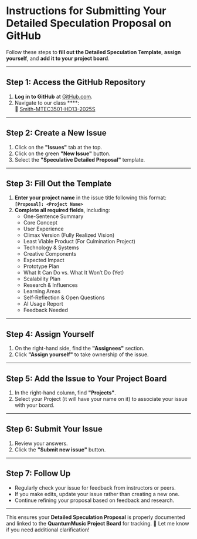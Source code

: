 # **Instructions for Submitting Your Detailed Speculation Proposal on GitHub**

Follow these steps to **fill out the Detailed Speculation Template**, **assign yourself**, and **add it to your project board**.

---

## **Step 1: Access the GitHub Repository**
1. **Log in to GitHub** at [GitHub.com](https://github.com).
2. Navigate to our class ****:  
   🔗 [Smith-MTEC3501-HD13-2025S](https://github.com/entertainmenttechnology/Smith-MTEC3501-HD13-2025S)

---

## **Step 2: Create a New Issue**
1. Click on the **"Issues"** tab at the top.
2. Click on the green **"New Issue"** button.
3. Select the **"Speculative Detailed Proposal"** template.

---

## **Step 3: Fill Out the Template**
1. **Enter your project name** in the issue title following this format:  
   **`[Proposal]: <Project Name>`**
2. **Complete all required fields**, including:
   - One-Sentence Summary
   - Core Concept
   - User Experience
   - Climax Version (Fully Realized Vision)
   - Least Viable Product (For Culmination Project)
   - Technology & Systems
   - Creative Components
   - Expected Impact
   - Prototype Plan
   - What It Can Do vs. What It Won’t Do (Yet)
   - Scalability Plan
   - Research & Influences
   - Learning Areas
   - Self-Reflection & Open Questions
   - AI Usage Report
   - Feedback Needed

---

## **Step 4: Assign Yourself**
1. On the right-hand side, find the **"Assignees"** section.
2. Click **"Assign yourself"** to take ownership of the issue.

---

## **Step 5: Add the Issue to Your Project Board**
1. In the right-hand column, find **"Projects"**.
2. Select your Project (it will have your name on it) to associate your issue with your board.

---

## **Step 6: Submit Your Issue**
1. Review your answers.
2. Click the **"Submit new issue"** button.

---

## **Step 7: Follow Up**
- Regularly check your issue for feedback from instructors or peers.
- If you make edits, update your issue rather than creating a new one.
- Continue refining your proposal based on feedback and research.

---

This ensures your **Detailed Speculation Proposal** is properly documented and linked to the **QuantumMusic Project Board** for tracking. 🚀 Let me know if you need additional clarification!
